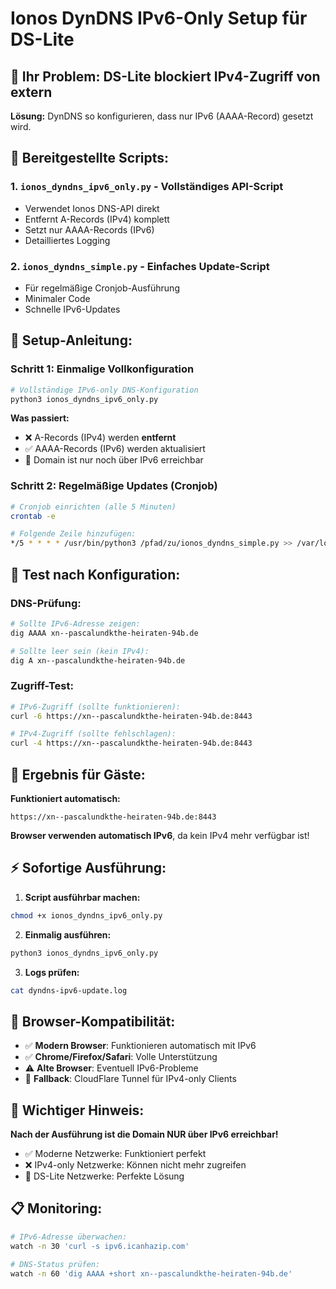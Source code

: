 # Ionos DynDNS IPv6-Only Setup für DS-Lite

## 🎯 **Ihr Problem:** DS-Lite blockiert IPv4-Zugriff von extern

**Lösung:** DynDNS so konfigurieren, dass nur IPv6 (AAAA-Record) gesetzt wird.

## 📁 **Bereitgestellte Scripts:**

### 1. `ionos_dyndns_ipv6_only.py` - Vollständiges API-Script
- Verwendet Ionos DNS-API direkt
- Entfernt A-Records (IPv4) komplett
- Setzt nur AAAA-Records (IPv6)
- Detailliertes Logging

### 2. `ionos_dyndns_simple.py` - Einfaches Update-Script
- Für regelmäßige Cronjob-Ausführung
- Minimaler Code
- Schnelle IPv6-Updates

## 🔧 **Setup-Anleitung:**

### **Schritt 1: Einmalige Vollkonfiguration**
```bash
# Vollständige IPv6-only DNS-Konfiguration
python3 ionos_dyndns_ipv6_only.py
```

**Was passiert:**
- ❌ A-Records (IPv4) werden **entfernt**
- ✅ AAAA-Records (IPv6) werden aktualisiert
- 🎯 Domain ist nur noch über IPv6 erreichbar

### **Schritt 2: Regelmäßige Updates (Cronjob)**
```bash
# Cronjob einrichten (alle 5 Minuten)
crontab -e

# Folgende Zeile hinzufügen:
*/5 * * * * /usr/bin/python3 /pfad/zu/ionos_dyndns_simple.py >> /var/log/dyndns.log 2>&1
```

## 🧪 **Test nach Konfiguration:**

### **DNS-Prüfung:**
```bash
# Sollte IPv6-Adresse zeigen:
dig AAAA xn--pascalundkthe-heiraten-94b.de

# Sollte leer sein (kein IPv4):
dig A xn--pascalundkthe-heiraten-94b.de
```

### **Zugriff-Test:**
```bash
# IPv6-Zugriff (sollte funktionieren):
curl -6 https://xn--pascalundkthe-heiraten-94b.de:8443

# IPv4-Zugriff (sollte fehlschlagen):
curl -4 https://xn--pascalundkthe-heiraten-94b.de:8443
```

## 🎯 **Ergebnis für Gäste:**

**Funktioniert automatisch:**
```
https://xn--pascalundkthe-heiraten-94b.de:8443
```

**Browser verwenden automatisch IPv6**, da kein IPv4 mehr verfügbar ist!

## ⚡ **Sofortige Ausführung:**

1. **Script ausführbar machen:**
```bash
chmod +x ionos_dyndns_ipv6_only.py
```

2. **Einmalig ausführen:**
```bash
python3 ionos_dyndns_ipv6_only.py
```

3. **Logs prüfen:**
```bash
cat dyndns-ipv6-update.log
```

## 📱 **Browser-Kompatibilität:**

- ✅ **Modern Browser**: Funktionieren automatisch mit IPv6
- ✅ **Chrome/Firefox/Safari**: Volle Unterstützung
- ⚠️ **Alte Browser**: Eventuell IPv6-Probleme
- 🔧 **Fallback**: CloudFlare Tunnel für IPv4-only Clients

## 🚨 **Wichtiger Hinweis:**

**Nach der Ausführung ist die Domain NUR über IPv6 erreichbar!**
- ✅ Moderne Netzwerke: Funktioniert perfekt
- ❌ IPv4-only Netzwerke: Können nicht mehr zugreifen
- 🎯 DS-Lite Netzwerke: Perfekte Lösung

## 📋 **Monitoring:**

```bash
# IPv6-Adresse überwachen:
watch -n 30 'curl -s ipv6.icanhazip.com'

# DNS-Status prüfen:
watch -n 60 'dig AAAA +short xn--pascalundkthe-heiraten-94b.de'
```
